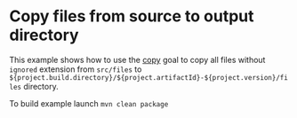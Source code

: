 # Copy files from source to output directory
This example shows how to use the [copy](http://directory-content-maven-plugin.projects.gabrys.biz/1.0.1/copy-mojo.html) goal to copy all files without `ignored` extension from `src/files` to `${project.build.directory}/${project.artifactId}-${project.version}/files` directory.

To build example launch `mvn clean package`
